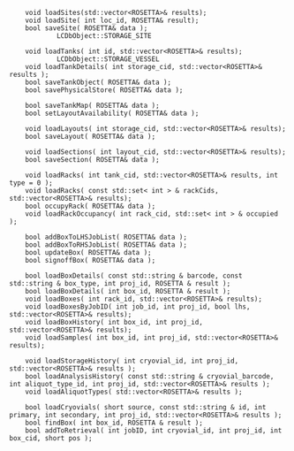         void loadSites(std::vector<ROSETTA>& results);
        void loadSite( int loc_id, ROSETTA& result);
        bool saveSite( ROSETTA& data );
                LCDbObject::STORAGE_SITE

        void loadTanks( int id, std::vector<ROSETTA>& results);
                LCDbObject::STORAGE_VESSEL 
        void loadTankDetails( int storage_cid, std::vector<ROSETTA>& results );
        bool saveTankObject( ROSETTA& data );
        bool savePhysicalStore( ROSETTA& data );

        bool saveTankMap( ROSETTA& data );
        bool setLayoutAvailability( ROSETTA& data );

        void loadLayouts( int storage_cid, std::vector<ROSETTA>& results);
        bool saveLayout( ROSETTA& data );

        void loadSections( int layout_cid, std::vector<ROSETTA>& results);
        bool saveSection( ROSETTA& data );

        void loadRacks( int tank_cid, std::vector<ROSETTA>& results, int type = 0 );
        void loadRacks( const std::set< int > & rackCids, std::vector<ROSETTA>& results);
        bool occupyRack( ROSETTA& data );
        void loadRackOccupancy( int rack_cid, std::set< int > & occupied );

        bool addBoxToLHSJobList( ROSETTA& data );
        bool addBoxToRHSJobList( ROSETTA& data );
        bool updateBox( ROSETTA& data );
        bool signoffBox( ROSETTA& data );

        bool loadBoxDetails( const std::string & barcode, const std::string & box_type, int proj_id, ROSETTA & result );
        bool loadBoxDetails( int box_id, ROSETTA & result );
        void loadBoxes( int rack_id, std::vector<ROSETTA>& results);
        void loadBoxesByJobID( int job_id, int proj_id, bool lhs, std::vector<ROSETTA>& results);
        void loadBoxHistory( int box_id, int proj_id, std::vector<ROSETTA>& results);
        void loadSamples( int box_id, int proj_id, std::vector<ROSETTA>& results);

        void loadStorageHistory( int cryovial_id, int proj_id, std::vector<ROSETTA>& results );
        bool loadAnalysisHistory( const std::string & cryovial_barcode, int aliquot_type_id, int proj_id, std::vector<ROSETTA>& results );
        void loadAliquotTypes( std::vector<ROSETTA>& results );

        bool loadCryovials( short source, const std::string & id, int primary, int secondary, int proj_id, std::vector<ROSETTA>& results );
        bool findBox( int box_id, ROSETTA & result );
        bool addToRetrieval( int jobID, int cryovial_id, int proj_id, int box_cid, short pos );